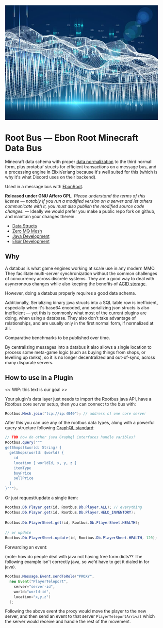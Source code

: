 ![rootbus](docs/databus.jpg)

# Root Bus — Ebon Root Minecraft Data Bus

Minecraft data schema with proper [data normalization](https://en.wikipedia.org/wiki/Database_normalization) to the third normal form,
plus protobuf structs for efficient transactions on a message bus, and a
processing engine in Elixir/erlang because it's well suited for this (which is
why it's what Discord uses on their backend).

Used in a message bus with [EbonRoot](https://ebonroot.com).

**Released under GNU Affero GPL.** *Please understand the terms of this license — notably if you run a modified version on a server and let others communicate with it, you must also publish the modified source code changes.* — Ideally we would prefer you make a public repo fork on github, and maintain your changes therein.

* [Data Structs](docs/data-structs.md)
* [Zero MQ Mesh](docs/zeromq-mesh.md)
* [Java Development](docs/java.md)
* [Elixir Development](docs/elixir.md)

## Why

A databus is what game engines working at scale use in any modern MMO.  They
facilitate multi-server synchronization without the common challenges of
concurrency across discrete systems.  They are a good way to deal with
asyncronous changes while also keeping the benefits of [ACID storage](https://en.wikipedia.org/wiki/ACID).

However, doing a databus properly requires a good data schema.

Additionally, Serializing binary java structs into a SQL table row is
inefficient, especially when it's base64 encoded, and serializing json
structs is also inefficient — yet this is commonly what most of the current
plugins are doing, when using a database.  They also don't take advantage
of relationships, and are usually only in the first normal form, if normalized
at all.

Comparative benchmarks to be published over time.

By centralizing messages into a databus it also allows a single location
to process some meta-game logic (such as buying things from shops, or
levelling up ranks), so it is no longer decentralized and out-of-sync, across
many disparate servers.


## How to use in a Plugin

<< WIP: this text is our goal >>

Your plugin's data layer just needs to import the Rootbus java API, have a
Rootbus core server setup, then you can connect to the bus with:

```java
Rootbus.Mesh.join("tcp://ip:4040"); // address of one core server
```

After this you can use any of the rootbus data types, along with a powerful query structure following [GraphQL standard](https://graphql.org):

```java
// TBD how do other java Graphql interfaces handle varibles?
Rootbus.query("""
getShops($world: String) {
  getShops(world: $world) {
    id
    location { worldId, x, y, z }
    itemType
    buyPrice
    sellPrice
  }
}""");
```

Or just request/update a single item:

```java
Rootbus.Db.Player.get(id, Rootbus.Db.Player.ALL); // everything
Rootbus.Db.Player.get(id, Rootbus.Db.Player.HELD_INVENTORY);

Rootbus.Db.PlayerSheet.get(id, Rootbus.Db.PlayerSheet.HEALTH);

// or update
Rootbus.Db.PlayerSheet.update(id, Rootbus.Db.PlayerSheet.HEALTH, 120);
```

Forwarding an event:

(note: how do people deal with java not having free form dicts??  The following example isn't correctly java, so we'd have to get it dialed in for java).

```java
Rootbus.Message.Event.sendToRole("PROXY",
  new Event("PlayerTeleport",
    server="server-id",
    world="world-id",
    location="x,y,z")
  );
```

Following the above event the proxy would move the player to the new server, and then send an event to that server `PlayerTeleportArrival` which the server
would receive and handle the rest of the movement.
